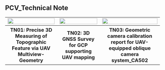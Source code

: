 ## PCV_Technical Note

<table>
	<tr>
		<td>
			<a href="https://github.com/ThirawatBan/PCV_SVCU/blob/main/PCV_TechnicalNote/Technical_Note_PDF/TN01_Precise%203D%20Measuring%20of%20Topographic%20Feature%20via%20UAV%20Multiview-Geometry.pdf" target="_blank">
				<img src="PCV_SVCU/PCV_TechnicalNote/thumbnails/TN01.png" width="100%" />
			</a>
		</td><td>
			<a href="https://github.com/ThirawatBan/PCV_SVCU/blob/main/PCV_TechnicalNote/Technical_Note_PDF/TN02_3D%20GNSS%20Survey%20for%20GCP%20supporting%20UAV%20mapping.pdf" target="_blank">
				<img src="PCV_SVCU/PCV_TechnicalNote/thumbnails/TN02.png" width="100%" />
			</a>
		</td><td>
			<a href="https://github.com/ThirawatBan/PCV_SVCU/blob/main/PCV_TechnicalNote/Technical_Note_PDF/TN03_Geometric%20camera%20calibration%20report%20for%20UAV-equipped%20oblique%20camera%20system_CA502_SN_CA205R202115_2022_11_05.pdf" target="_blank">
				<img src="PCV_SVCU/PCV_TechnicalNote/thumbnails/TN03.png" width="100%" />
			</a>
		</td>
	</tr> 
	<tr>
		<th>TN01: Precise 3D Measuring of Topographic Feature via UAV Multiview-Geometry</th>
		<th>TN02: 3D GNSS Survey for GCP supporting UAV mapping</th>
		<th>TN03: Geometric camera calibration report for UAV-equipped oblique camera system_CA502</th>
	</tr>
</table>
